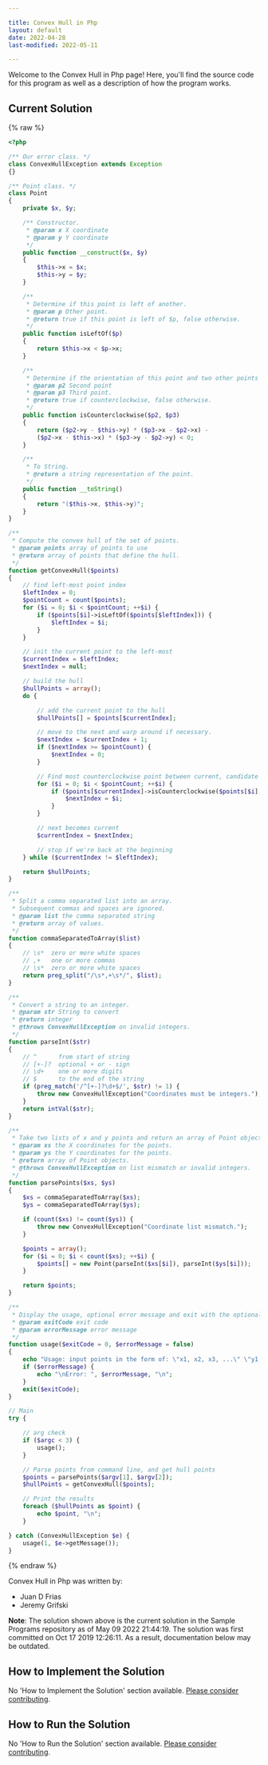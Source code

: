 ```yaml
---

title: Convex Hull in Php
layout: default
date: 2022-04-28
last-modified: 2022-05-11

---
```


Welcome to the Convex Hull in Php page! Here, you'll find the source code for this program as well as a description of how the program works.

## Current Solution

{% raw %}

```php
<?php

/** Our error class. */
class ConvexHullException extends Exception
{}

/** Point class. */
class Point
{
    private $x, $y;

    /** Constructor.
     * @param x X coordinate
     * @param y Y coordinate
     */
    public function __construct($x, $y)
    {
        $this->x = $x;
        $this->y = $y;
    }

    /**
     * Determine if this point is left of another.
     * @param p Other point.
     * @return true if this point is left of $p, false otherwise.
     */
    public function isLeftOf($p)
    {
        return $this->x < $p->x;
    }

    /**
     * Determine if the orientation of this point and two other points is counterclockwise.
     * @param p2 Second point
     * @param p3 Third point.
     * @return true if counterclockwise, false otherwise.
     */
    public function isCounterclockwise($p2, $p3)
    {
        return ($p2->y - $this->y) * ($p3->x - $p2->x) -
        ($p2->x - $this->x) * ($p3->y - $p2->y) < 0;
    }

    /**
     * To String.
     * @return a string representation of the point.
     */
    public function __toString()
    {
        return "($this->x, $this->y)";
    }
}

/**
 * Compute the convex hull of the set of points.
 * @param points array of points to use
 * @return array of points that define the hull.
 */
function getConvexHull($points)
{
    // find left-most point index
    $leftIndex = 0;
    $pointCount = count($points);
    for ($i = 0; $i < $pointCount; ++$i) {
        if ($points[$i]->isLeftOf($points[$leftIndex])) {
            $leftIndex = $i;
        }
    }

    // init the current point to the left-most
    $currentIndex = $leftIndex;
    $nextIndex = null;

    // build the hull
    $hullPoints = array();
    do {

        // add the current point to the hull
        $hullPoints[] = $points[$currentIndex];

        // move to the next and warp around if necessary.
        $nextIndex = $currentIndex + 1;
        if ($nextIndex >= $pointCount) {
            $nextIndex = 0;
        }

        // Find most counterclockwise point between current, candidate ($i), and next point.
        for ($i = 0; $i < $pointCount; ++$i) {
            if ($points[$currentIndex]->isCounterclockwise($points[$i], $points[$nextIndex])) {
                $nextIndex = $i;
            }
        }

        // next becomes current
        $currentIndex = $nextIndex;

        // stop if we're back at the beginning
    } while ($currentIndex != $leftIndex);

    return $hullPoints;
}

/**
 * Split a comma separated list into an array.
 * Subsequent commas and spaces are ignored.
 * @param list the comma separated string
 * @return array of values.
 */
function commaSeparatedToArray($list)
{
    // \s*  zero or more white spaces
    // ,+   one or more commas
    // \s*  zero or more white spaces
    return preg_split("/\s*,+\s*/", $list);
}

/**
 * Convert a string to an integer.
 * @param str String to convert
 * @return integer
 * @throws ConvexHullException on invalid integers.
 */
function parseInt($str)
{
    // ^      from start of string
    // [+-]?  optional + or - sign
    // \d+    one or more digits
    // $      to the end of the string
    if (preg_match('/^[+-]?\d+$/', $str) != 1) {
        throw new ConvexHullException("Coordinates must be integers.");
    }
    return intVal($str);
}

/**
 * Take two lists of x and y points and return an array of Point objects.
 * @param xs the X coordinates for the points.
 * @param ys the Y coordinates for the points.
 * @return array of Point objects.
 * @throws ConvexHullException on list mismatch or invalid integers.
 */
function parsePoints($xs, $ys)
{
    $xs = commaSeparatedToArray($xs);
    $ys = commaSeparatedToArray($ys);

    if (count($xs) != count($ys)) {
        throw new ConvexHullException("Coordinate list mismatch.");
    }

    $points = array();
    for ($i = 0; $i < count($xs); ++$i) {
        $points[] = new Point(parseInt($xs[$i]), parseInt($ys[$i]));
    }

    return $points;
}

/**
 * Display the usage, optional error message and exit with the optional code.
 * @param exitCode exit code
 * @param errorMessage error message
 */
function usage($exitCode = 0, $errorMessage = false)
{
    echo "Usage: input points in the form of: \"x1, x2, x3, ...\" \"y1, y2, y3, ...\"\n";
    if ($errorMessage) {
        echo "\nError: ", $errorMessage, "\n";
    }
    exit($exitCode);
}

// Main
try {

    // arg check
    if ($argc < 3) {
        usage();
    }

    // Parse points from command line, and get hull points
    $points = parsePoints($argv[1], $argv[2]);
    $hullPoints = getConvexHull($points);

    // Print the results
    foreach ($hullPoints as $point) {
        echo $point, "\n";
    }

} catch (ConvexHullException $e) {
    usage(1, $e->getMessage());
}
```

{% endraw %}

Convex Hull in Php was written by:

- Juan D Frias
- Jeremy Grifski

**Note**: The solution shown above is the current solution in the Sample Programs repository as of May 09 2022 21:44:19. The solution was first committed on Oct 17 2019 12:26:11. As a result, documentation below may be outdated.

## How to Implement the Solution

No 'How to Implement the Solution' section available. [Please consider contributing](https://github.com/TheRenegadeCoder/sample-programs-website).

## How to Run the Solution

No 'How to Run the Solution' section available. [Please consider contributing](https://github.com/TheRenegadeCoder/sample-programs-website).